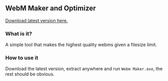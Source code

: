 ## WebM Maker and Optimizer

[Download latest version here.](http://a.pomf.se/yvxlnu.zip)

### What is it?

A simple tool that makes the highest quality webms given a filesize limit.

### How to use it

Download the latest version, extract anywhere and run `Webm Maker.exe`, the rest should be obvious.
